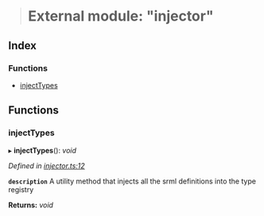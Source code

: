 > # External module: "injector"

## Index

### Functions

* [injectTypes](_injector_.md#injecttypes)

## Functions

###  injectTypes

▸ **injectTypes**(): *void*

*Defined in [injector.ts:12](https://github.com/polkadot-js/api/blob/a9746b3/packages/types/src/injector.ts#L12)*

**`description`** A utility method that injects all the srml definitions into the type registry

**Returns:** *void*